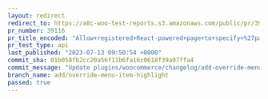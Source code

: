 ```yaml
---
layout: redirect
redirect_to: https://a8c-woo-test-reports.s3.amazonaws.com/public/pr/39116/api/index.html
pr_number: 39116
pr_title_encoded: "Allow+registered+React-powered+page+to+specify+%27parent+path%27"
pr_test_type: api
last_published: "2023-07-13 09:50:54 +0000"
commit_sha: 01b058fb2cc20a56f11b6fa16c0618f39a97ffa4
commit_message: "Update plugins/woocommerce/changelog/add-override-menu-item-highlight"
branch_name: add/override-menu-item-highlight
passed: true
---
```

